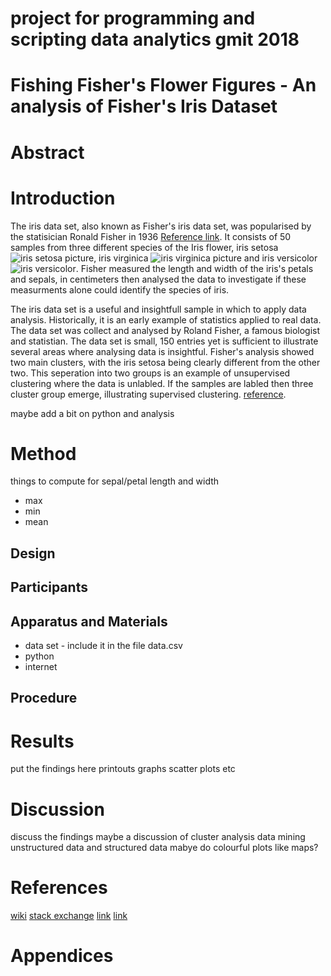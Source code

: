 # project for programming and scripting data analytics gmit 2018
# Fishing Fisher's Flower Figures - An analysis of Fisher's Iris Dataset 
# Abstract
# Introduction
The iris data set, also known as Fisher's iris data set, was popularised by the statisician Ronald Fisher in 1936 [Reference link](https://en.wikipedia.org/wiki/Iris_flower_data_set). It consists of 50 samples from three different species of the Iris flower, iris setosa ![iris setosa picture](img/setosa), iris virginica ![iris virginica picture](img/virginica) and iris versicolor ![iris versicolor](img/versicolor). Fisher measured the length and width of the iris's petals and sepals, in centimeters then analysed the data to investigate if these measurments alone could identify the species of iris. 

The iris data set is a useful and insightfull sample in which to apply data analysis. Historically, it is an early example of statistics applied to real data. The data set was collect and analysed by Roland Fisher, a famous biologist and statistian. The data set is small, 150 entries yet is sufficient to illustrate several areas where analysing data is insightful. Fisher's analysis showed two main clusters, with the iris setosa being clearly different from the other two. This seperation into two groups is an example of unsupervised clustering where the data is unlabled. If the samples are labled then three cluster group emerge, illustrating supervised clustering. [reference](https://en.wikipedia.org/wiki/Cluster_analysis). 

maybe add a bit on python and analysis 
# Method 
things to compute for sepal/petal length and width
* max 
* min
* mean 



## Design
## Participants
## Apparatus and Materials
* data set - include it in the file data.csv
* python  
* internet

## Procedure

# Results
put the findings here printouts graphs scatter plots etc

# Discussion
discuss the findings maybe a discussion of cluster analysis data mining unstructured data and structured data  mabye do colourful plots like maps? 

# References

[wiki](https://en.wikipedia.org/wiki/Iris_flower_data_set)
[stack exchange](https://stats.stackexchange.com/questions/30788/whats-a-good-way-to-use-r-to-make-a-scatterplot-that-separates-the-data-by-trea/30789#30789)
[link](https://stats.stackexchange.com/questions/74776/what-aspects-of-the-iris-data-set-make-it-so-successful-as-an-example-teaching)
[link](https://archive.ics.uci.edu/ml/datasets/iris)

[](https://www.kaggle.com/sridharcr/data-analysis-iris-dataset)
[]()
# Appendices 
